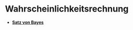 # Wahrscheinlichkeitsrechnung

 - **[Satz von Bayes](/home/Wahrscheinlichkeitsrechnung/Bayes.html)**

